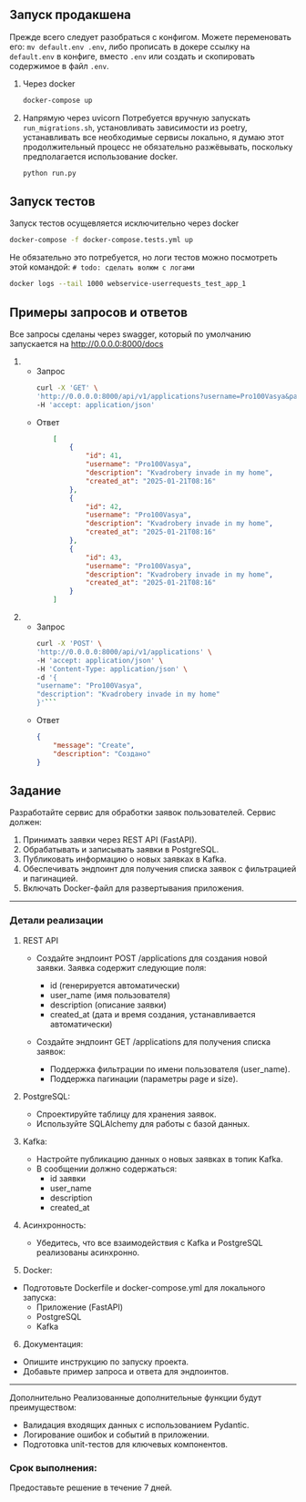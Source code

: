 ## Запуск продакшена
Прежде всего следует разобраться с конфигом. Можете переменовать его: `mv default.env .env`, либо прописать в докере ссылку на `default.env` в конфиге, вместо `.env` или создать и скопировать содержимое в файл `.env`.

1. Через docker 
    ```bash
    docker-compose up  
    ```

2. Напрямую через uvicorn
    Потребуется вручную запускать `run_migrations.sh`, установливать зависимости из poetry, устанавливать все необходимые сервисы локально, я думаю этот продолжительный процесс не обязательно разжёвывать, поскольку предполагается использование docker.
    ```bash
    python run.py
    ```
## Запуск тестов
Запуск тестов осущевляется исключительно через docker
```bash
docker-compose -f docker-compose.tests.yml up
```
Не обязательно это потребуется, но логи тестов можно посмотреть этой командой:  `# todo: сделать волюм с логами` 
```bash
docker logs --tail 1000 webservice-userrequests_test_app_1
```


## Примеры запросов и ответов

Все запросы сделаны через swagger, который по умолчанию запускается на http://0.0.0.0:8000/docs

1. 
    - Запрос
        ```bash
        curl -X 'GET' \
        'http://0.0.0.0:8000/api/v1/applications?username=Pro100Vasya&page=2&size=3' \
        -H 'accept: application/json'
        ```
    - Ответ
        ```json
            [
                {
                    "id": 41,
                    "username": "Pro100Vasya",
                    "description": "Kvadrobery invade in my home",
                    "created_at": "2025-01-21T08:16"
                },
                {
                    "id": 42,
                    "username": "Pro100Vasya",
                    "description": "Kvadrobery invade in my home",
                    "created_at": "2025-01-21T08:16"
                },
                {
                    "id": 43,
                    "username": "Pro100Vasya",
                    "description": "Kvadrobery invade in my home",
                    "created_at": "2025-01-21T08:16"
                }
            ]
        ```
2. 
    - Запрос
        ```bash
        curl -X 'POST' \
        'http://0.0.0.0:8000/api/v1/applications' \
        -H 'accept: application/json' \
        -H 'Content-Type: application/json' \
        -d '{
        "username": "Pro100Vasya",
        "description": "Kvadrobery invade in my home"
        }'```
    - Ответ
        ```json
        {
            "message": "Create",
            "description": "Создано"
        }
        ```

## Задание

Разработайте сервис для обработки заявок пользователей. Сервис должен:
1. Принимать заявки через REST API (FastAPI).
2. Обрабатывать и записывать заявки в PostgreSQL.
3. Публиковать информацию о новых заявках в Kafka.
4. Обеспечивать эндпоинт для получения списка заявок с фильтрацией и пагинацией.
5. Включать Docker-файл для развертывания приложения.

---

### Детали реализации

1. REST API
    - Создайте эндпоинт POST /applications для создания новой заявки. Заявка содержит следующие поля:
        - id (генерируется автоматически)
        - user_name (имя пользователя)
        - description (описание заявки)
        - created_at (дата и время создания, устанавливается автоматически)

    - Создайте эндпоинт GET /applications для получения списка заявок:
        - Поддержка фильтрации по имени пользователя (user_name).
        - Поддержка пагинации (параметры page и size).

2. PostgreSQL:
    - Спроектируйте таблицу для хранения заявок.
    - Используйте SQLAlchemy для работы с базой данных.

3. Kafka:
    - Настройте публикацию данных о новых заявках в топик Kafka.
    - В сообщении должно содержаться:
        - id заявки
        - user_name
        - description
        - created_at

4. Асинхронность:
    - Убедитесь, что все взаимодействия с Kafka и PostgreSQL реализованы асинхронно.

5. Docker:
- Подготовьте Dockerfile и docker-compose.yml для локального запуска:
    - Приложение (FastAPI)
    - PostgreSQL
    - Kafka

6. Документация:
- Опишите инструкцию по запуску проекта.
- Добавьте пример запроса и ответа для эндпоинтов.

---

Дополнительно
Реализованные дополнительные функции будут преимуществом:
- Валидация входящих данных с использованием Pydantic.
- Логирование ошибок и событий в приложении.
- Подготовка unit-тестов для ключевых компонентов.

### Срок выполнения:
Предоставьте решение в течение 7 дней.
